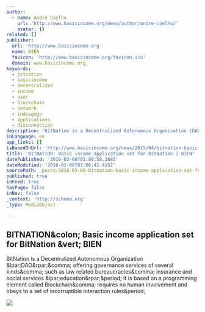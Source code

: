 ```yaml
---
author:
  - name: Andre Coelho
    url: 'http://www.basicincome.org/news/author/andre-coelho/'
    avatar: {}
related: []
publisher:
  url: 'http://www.basicincome.org'
  name: BIEN
  favicon: 'http://www.basicincome.org/favicon.ico'
  domain: www.basicincome.org
keywords:
  - bitnation
  - basicincome
  - decentralized
  - income
  - user
  - blockchain
  - network
  - indiegogo
  - applications
  - disconnection
description: 'BitNation is a Decentralized Autonomous Organization (DAO), offering governance services of several kinds, such as law related bureaucracies, insurance and social services (education). It is based on a programming element called Blockchain, requires no human involvement and obeys to a set of incorruptible interaction rules.'
inLanguage: en
app_links: []
isBasedOnUrl: 'http://www.basicincome.org/news/2015/04/bitnation-basic-income-application-set-for-bitnation/'
title: 'BITNATION: Basic income application set for BitNation | BIEN'
datePublished: '2016-03-06T01:06:58.388Z'
dateModified: '2016-03-06T01:06:42.415Z'
sourcePath: _posts/2016-03-06-bitnation-basic-income-application-set-for-bitnation-or-bien.md
published: true
inFeed: true
hasPage: false
inNav: false
_context: 'http://schema.org'
_type: MediaObject

---
```

<article style=""><h1>BITNATION&amp;colon; Basic income application set for BitNation &amp;vert; BIEN</h1><p>BitNation is a Decentralized Autonomous Organization &amp;lpar;DAO&amp;rpar;&amp;comma; offering governance services of several kinds&amp;comma; such as law related bureaucracies&amp;comma; insurance and social services &amp;lpar;education&amp;rpar;&amp;period; It is based on a programming element called Blockchain&amp;comma; requires no human involvement and obeys to a set of incorruptible interaction rules&amp;period;</p><img src="http://www.basicincome.org/wp-content/uploads/2015/04/BitNation-420x359.jpg" /></article>